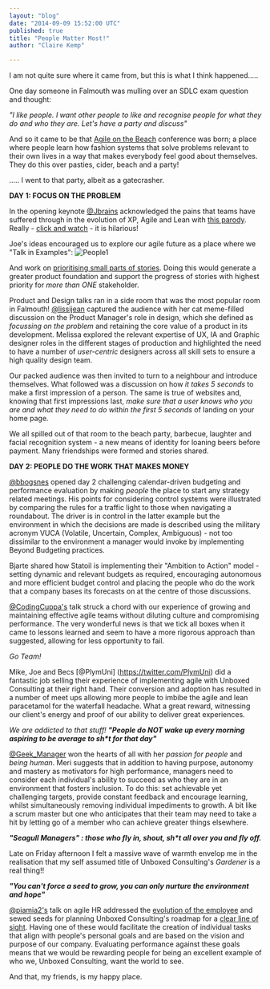 ```yaml
---
layout: "blog"
date: "2014-09-09 15:52:00 UTC"
published: true
title: "People Matter Most!"
author: "Claire Kemp"

---
```


I am not quite sure where it came from, but this is what I think happened.....

One day someone in Falmouth was mulling over an SDLC exam question and thought:

_"I like people. I want other people to like and recognise people for what they do and who they are. Let's have a party and discuss"_ 

And so it came to be that [Agile on the Beach](http://agileonthebeach.com/) conference was born; a place where people learn how fashion systems that solve problems relevant to their own lives in a way that makes everybody feel good about themselves. They do this over pasties, cider, beach and a party! 

..... I went to that party, albeit as a gatecrasher.

 **DAY 1: FOCUS ON THE PROBLEM**

In the opening keynote [@Jbrains](https://twitter.com/jbrains) acknowledged the pains that teams have suffered through in the evolution of XP, Agile and Lean with [this parody](https://www.youtube.com/watch?v=Ow0lr63y4Mw&feature=share). Really - [click and watch](https://www.youtube.com/watch?v=Ow0lr63y4Mw&feature=share) - it is hilarious!

Joe's ideas encouraged us to explore our agile future as a place where we "Talk in Examples": ![People1](http://i1291.photobucket.com/albums/b548/grammccram/ScreenShot2014-11-04at111831\_zps56a1ccd8.png)  
 And work on [prioritising small parts of stories](https://speakerdeck.com/jbrains/the-next-decade-of-agile-software-development?slide=58). Doing this would generate a greater product foundation and support the progress of stories with highest priority for _more than ONE_ stakeholder.

 Product and Design talks ran in a side room that was the most popular room in Falmouth! [@lissijean](https://twitter.com/lissijean) captured the audience with her cat meme-filled discussion on the Product Manager's role in design, which she defined as _focussing on the problem_ and retaining the core value of a product in its development. Melissa explored the relevant expertise of UX, IA and Graphic designer roles in the different stages of production and highlighted the need to have a number of _user-centric_ designers across all skill sets to ensure a high quality design team. 

 Our packed audience was then invited to turn to a neighbour and introduce themselves. What followed was a discussion on how _it takes 5 seconds_ to make a first impression of a person. The same is true of websites and, knowing that first impressions last, _make sure that a user knows who you are and what they need to do within the first 5 seconds_ of landing on your home page.

 We all spilled out of that room to the beach party, barbecue, laughter and facial recognition system - a new means of identity for loaning beers before payment. Many friendships were formed and stories shared. **DAY 2: PEOPLE DO THE WORK THAT MAKES MONEY**

[@bbogsnes](https://twitter.com/bbogsnes) opened day 2 challenging calendar-driven budgeting and performance evaluation by making _people_ the place to start any strategy related meetings. His points for considering control systems were illustrated by comparing the rules for a traffic light to those when navigating a roundabout. The driver is in control in the latter example but the environment in which the decisions are made is described using the military acronym VUCA (Volatile, Uncertain, Complex, Ambiguous) - not too dissimilar to the environment a manager would invoke by implementing Beyond Budgeting practices. 

Bjarte shared how Statoil is implementing their "Ambition to Action" model -setting dynamic and relevant budgets as required, encouraging autonomous and more efficient budget control and placing the people who do the work that a company bases its forecasts on at the centre of those discussions. 

[@CodingCuppa's](https://twitter.com/CodingCuppa) talk struck a chord with our experience of growing and maintaining effective agile teams without diluting culture and compromising performance. The very wonderful news is that we tick all boxes when it came to lessons learned and seem to have a more rigorous approach than suggested, allowing for less opportunity to fail.  _Go Team!_ 

 Mike, Joe and Becs [@PlymUni] (https://twitter.com/PlymUni) did a fantastic job selling their experience of implementing agile with Unboxed Consulting at their right hand. Their conversion and adoption has resulted in a number of meet ups allowing more people to imbibe the agile and lean paracetamol for the waterfall headache. What a great reward, witnessing our client's energy and proof of our ability to deliver great experiences.

_We are addicted to that stuff!_ **_"People do NOT wake up every morning aspiring to be average to sh*t for that day"_**



[@Geek\_Manager](https://twitter.com/Geek\_Manager) won the hearts of all with her _passion for people_ and _being human_. Meri suggests that in addition to having purpose, autonomy and mastery as motivators for high performance, managers need to consider each individual's ability to succeed as who they are in an environment that fosters inclusion. To do this: set achievable yet challenging targets, provide constant feedback and encourage learning, whilst simultaneously removing individual impediments to growth. A bit like a scrum master but one who anticipates that their team may need to take a hit by letting go of a member who can achieve greater things elsewhere.

 **_"Seagull Managers" : those who fly in, shout, sh*t all over you and fly off._**

Late on Friday afternoon I felt a massive wave of warmth envelop me in the realisation that my self assumed title of Unboxed Consulting's _Gardener_ is a real thing!! 

**_"You can't force a seed to grow, you can only nurture the environment and hope"_**

 [@piamia2's](https://twitter.com/piamia2) talk on agile HR addressed the [evolution of the employee](http://bit.ly/1qCjcC1) and sewed seeds for planning Unboxed Consulting's roadmap for a [clear line of sight](https://www.dropbox.com/s/rzufqmrsqphsd73/IMG\_4132.jpg?dl=0). Having one of these would facilitate the creation of individual tasks that align with people's personal goals and are based on the vision and purpose of our company. Evaluating performance against these goals means that we would be rewarding people for being an excellent example of who we, Unboxed Consulting, want the world to see.

And that, my friends, is my happy place.


